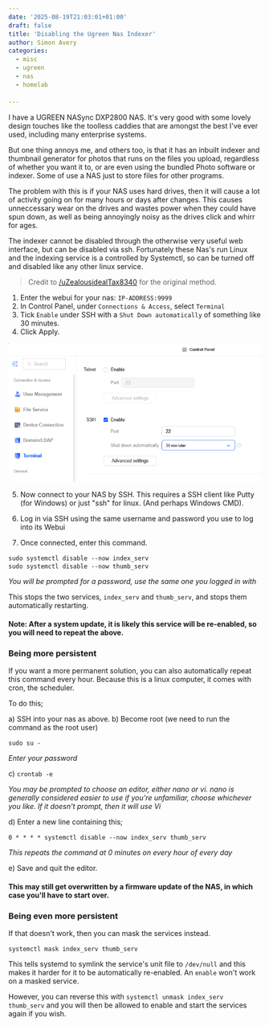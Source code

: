 ```yaml
---
date: '2025-08-19T21:03:01+01:00'
draft: false
title: 'Disabling the Ugreen Nas Indexer'
author: Simon Avery
categories: 
  - misc
  - ugreen
  - nas
  - homelab

---
```


I have a UGREEN NASync DXP2800 NAS. It's very good with some lovely design touches like the toolless caddies that are amongst the best I've ever used, including many enterprise systems. 

But one thing annoys me, and others too, is that it has an inbuilt indexer and thumbnail generator for photos that runs on the files you upload, regardless of whether you want it to, or are even using the bundled Photo software or indexer. Some of use a NAS just to store files for other programs.

The problem with this is if your NAS uses hard drives, then it will cause a lot of activity going on for many hours or days after changes. This causes unneccessary wear on the drives and wastes power when they could have spun down, as well as being annoyingly noisy as the drives click and whirr for ages.

The indexer cannot be disabled through the otherwise very useful web interface, but can be disabled via ssh. Fortunately these Nas's run Linux and the indexing service is a controlled by Systemctl, so can be turned off and disabled like any other linux service. 

> Credit to [/uZealousidealTax8340](https://www.reddit.com/r/UgreenNASync/comments/1dv6wv3/turn_off_indexing_thumbnails/lc0r7it/) for the original method. 

1. Enter the webui for your nas: `IP-ADDRESS:9999`
2. In Control Panel, under `Connections & Access`, select `Terminal`
3. Tick `Enable` under SSH with a `Shut Down automatically` of something like 30 minutes. 
4. Click Apply. 

![alt text](image.png)

5. Now connect to your NAS by SSH. This requires a SSH client like Putty (for Windows) or just "ssh" for linux. (And perhaps Windows CMD). 
6. Log in via SSH using the same username and password you use to log into its Webui

7. Once connected, enter this command. 


```
sudo systemctl disable --now index_serv 
sudo systemctl disable --now thumb_serv
```

*You will be prompted for a password, use the same one you logged in with*

This stops the two services, `index_serv` and `thumb_serv`, and stops them automatically restarting.

#### Note: After a system update, it is likely this service will be re-enabled, so you will need to repeat the above.

### Being more persistent

If you want a more permanent solution, you can also automatically repeat this command every hour. Because this is a linux computer, it comes with cron, the scheduler. 

To do this;

a) SSH into your nas as above. 
b) Become root (we need to run the command as the root user)

```
sudo su -
```

*Enter your password*

c) `crontab -e` 

*You may be prompted to choose an editor, either nano or vi. nano is generally considered easier to use if you're unfamiliar, choose whichever you like. If it doesn't prompt, then it will use Vi*

d) Enter a new line containing this;

```
0 * * * * systemctl disable --now index_serv thumb_serv
```

*This repeats the command at 0 minutes on every hour of every day*

e) Save and quit the editor. 

#### This may still get overwritten by a firmware update of the NAS, in which case you'll have to start over. 

### Being even more persistent

If that doesn't work, then you can mask the services instead. 

```
systemctl mask index_serv thumb_serv
```

This tells systemd to symlink the service's unit file to `/dev/null` and this makes it harder for it to be automatically re-enabled. An `enable` won't work on a masked service. 

However, you can reverse this with `systemctl unmask index_serv thumb_serv` and you will then be allowed to enable and start the services again if you wish.





